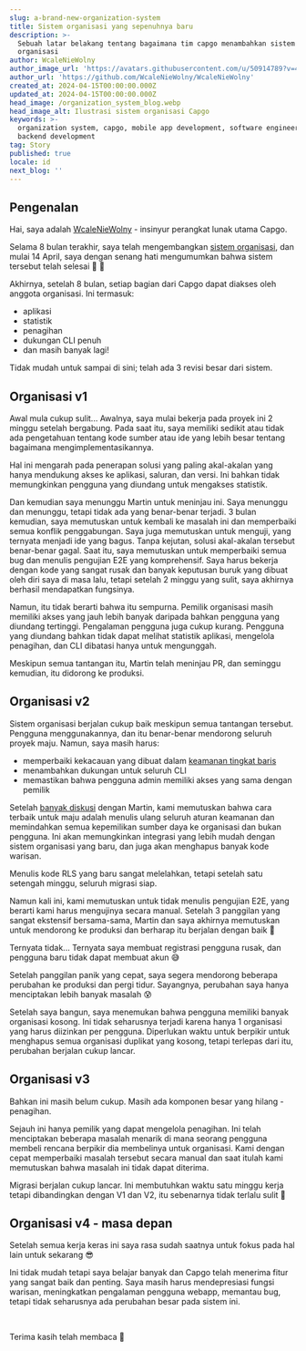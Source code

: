 ```yaml
---
slug: a-brand-new-organization-system
title: Sistem organisasi yang sepenuhnya baru
description: >-
  Sebuah latar belakang tentang bagaimana tim capgo menambahkan sistem
  organisasi
author: WcaleNieWolny
author_image_url: 'https://avatars.githubusercontent.com/u/50914789?v=4'
author_url: 'https://github.com/WcaleNieWolny/WcaleNieWolny'
created_at: 2024-04-15T00:00:00.000Z
updated_at: 2024-04-15T00:00:00.000Z
head_image: /organization_system_blog.webp
head_image_alt: Ilustrasi sistem organisasi Capgo
keywords: >-
  organization system, capgo, mobile app development, software engineering,
  backend development
tag: Story
published: true
locale: id
next_blog: ''
---
```

## Pengenalan

Hai, saya adalah [WcaleNieWolny](https://github.com/WcaleNieWolny/WcaleNieWolny) - insinyur perangkat lunak utama Capgo.

Selama 8 bulan terakhir, saya telah mengembangkan [sistem organisasi](/docs/webapp/organization-system/), dan mulai 14 April, saya dengan senang hati mengumumkan bahwa sistem tersebut telah selesai 🎉 🎊

Akhirnya, setelah 8 bulan, setiap bagian dari Capgo dapat diakses oleh anggota organisasi. Ini termasuk:
 - aplikasi
 - statistik
 - penagihan
 - dukungan CLI penuh
 - dan masih banyak lagi!

Tidak mudah untuk sampai di sini; telah ada 3 revisi besar dari sistem.

## Organisasi v1

Awal mula cukup sulit... Awalnya, saya mulai bekerja pada proyek ini 2 minggu setelah bergabung. 
Pada saat itu, saya memiliki sedikit atau tidak ada pengetahuan tentang kode sumber atau ide yang lebih besar tentang bagaimana mengimplementasikannya.

Hal ini mengarah pada penerapan solusi yang paling akal-akalan yang hanya mendukung akses ke aplikasi, saluran, dan versi.
Ini bahkan tidak memungkinkan pengguna yang diundang untuk mengakses statistik.

Dan kemudian saya menunggu Martin untuk meninjau ini. Saya menunggu dan menunggu, tetapi tidak ada yang benar-benar terjadi. 3 bulan kemudian, saya memutuskan untuk kembali ke masalah ini dan memperbaiki semua konflik penggabungan. Saya juga memutuskan untuk menguji, yang ternyata menjadi ide yang bagus.
Tanpa kejutan, solusi akal-akalan tersebut benar-benar gagal. Saat itu, saya memutuskan untuk memperbaiki semua bug dan menulis pengujian E2E yang komprehensif.
Saya harus bekerja dengan kode yang sangat rusak dan banyak keputusan buruk yang dibuat oleh diri saya di masa lalu, tetapi setelah 2 minggu yang sulit, saya akhirnya berhasil mendapatkan fungsinya.

Namun, itu tidak berarti bahwa itu sempurna. Pemilik organisasi masih memiliki akses yang jauh lebih banyak daripada bahkan pengguna yang diundang tertinggi. Pengalaman pengguna juga cukup kurang. Pengguna yang diundang bahkan tidak dapat melihat statistik aplikasi, mengelola penagihan, dan CLI dibatasi hanya untuk mengunggah.

Meskipun semua tantangan itu, Martin telah meninjau PR, dan seminggu kemudian, itu didorong ke produksi.

## Organisasi v2

Sistem organisasi berjalan cukup baik meskipun semua tantangan tersebut. Pengguna menggunakannya, dan itu benar-benar mendorong seluruh proyek maju. Namun, saya masih harus:
 - memperbaiki kekacauan yang dibuat dalam [keamanan tingkat baris](https://supabase.com/docs/guides/auth/row-level-security)
 - menambahkan dukungan untuk seluruh CLI
 - memastikan bahwa pengguna admin memiliki akses yang sama dengan pemilik

Setelah [banyak diskusi](https://github.com/Cap-go/capgo/issues/564) dengan Martin, kami memutuskan bahwa cara terbaik untuk maju adalah menulis ulang seluruh aturan keamanan dan memindahkan semua kepemilikan sumber daya ke organisasi dan bukan pengguna.
Ini akan memungkinkan integrasi yang lebih mudah dengan sistem organisasi yang baru, dan juga akan menghapus banyak kode warisan.

Menulis kode RLS yang baru sangat melelahkan, tetapi setelah satu setengah minggu, seluruh migrasi siap.

Namun kali ini, kami memutuskan untuk tidak menulis pengujian E2E, yang berarti kami harus mengujinya secara manual. Setelah 3 panggilan yang sangat ekstensif bersama-sama, Martin dan saya akhirnya memutuskan untuk mendorong ke produksi dan berharap itu berjalan dengan baik 🙏

Ternyata tidak... Ternyata saya membuat registrasi pengguna rusak, dan pengguna baru tidak dapat membuat akun 😅

Setelah panggilan panik yang cepat, saya segera mendorong beberapa perubahan ke produksi dan pergi tidur. Sayangnya, perubahan saya hanya menciptakan lebih banyak masalah 😰

Setelah saya bangun, saya menemukan bahwa pengguna memiliki banyak organisasi kosong. Ini tidak seharusnya terjadi karena hanya 1 organisasi yang harus diizinkan per pengguna. Diperlukan waktu untuk berpikir untuk menghapus semua organisasi duplikat yang kosong, tetapi terlepas dari itu, perubahan berjalan cukup lancar.

## Organisasi v3

Bahkan ini masih belum cukup. Masih ada komponen besar yang hilang - penagihan.

Sejauh ini hanya pemilik yang dapat mengelola penagihan. Ini telah menciptakan beberapa masalah menarik di mana seorang pengguna membeli rencana berpikir dia membelinya untuk organisasi. 
Kami dengan cepat memperbaiki masalah tersebut secara manual dan saat itulah kami memutuskan bahwa masalah ini tidak dapat diterima.

Migrasi berjalan cukup lancar. Ini membutuhkan waktu satu minggu kerja tetapi dibandingkan dengan V1 dan V2, itu sebenarnya tidak terlalu sulit 🚀

## Organisasi v4 - masa depan

Setelah semua kerja keras ini saya rasa sudah saatnya untuk fokus pada hal lain untuk sekarang 😎

Ini tidak mudah tetapi saya belajar banyak dan Capgo telah menerima fitur yang sangat baik dan penting.
Saya masih harus mendepresiasi fungsi warisan, meningkatkan pengalaman pengguna webapp, memantau bug, 
tetapi tidak seharusnya ada perubahan besar pada sistem ini.


<br>

Terima kasih telah membaca 🚀
